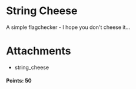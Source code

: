# String Cheese

A simple flagchecker - I hope you don't cheese it...

# Attachments

- string_cheese

#### Points: 50